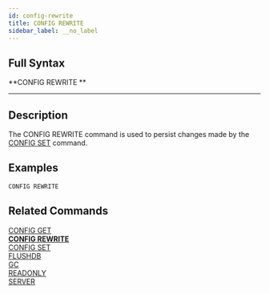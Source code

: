 ```yaml
---
id: config-rewrite
title: CONFIG REWRITE
sidebar_label: __no_label
---
```


## Full Syntax

**CONFIG REWRITE **

---

## Description

The CONFIG REWRITE command is used to persist changes made by the [CONFIG SET](./../commands/config-set) command.

## Examples
```tile38-cli
CONFIG REWRITE
```

## Related Commands

[CONFIG GET](config-get.html)<br>
**[CONFIG REWRITE](config-rewrite.html)**<br>
[CONFIG SET](config-set.html)<br>
[FLUSHDB](flushdb.html)<br>
[GC](gc.html)<br>
[READONLY](readonly.html)<br>
[SERVER](server.html)<br>